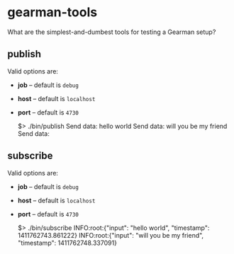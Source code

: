 # gearman-tools

What are the simplest-and-dumbest tools for testing a Gearman setup?

## publish

Valid options are:

* **job** – default is `debug`
* **host** – default is `localhost`
* **port** – default is `4730`


	$> ./bin/publish 
	Send data: hello world
	Send data: will you be my friend
	Send data: 

## subscribe

Valid options are:

* **job** – default is `debug`
* **host** – default is `localhost`
* **port** – default is `4730`


	$> ./bin/subscribe
	INFO:root:{"input": "hello world", "timestamp": 1411762743.861222}
	INFO:root:{"input": "will you be my friend", "timestamp": 1411762748.337091}
